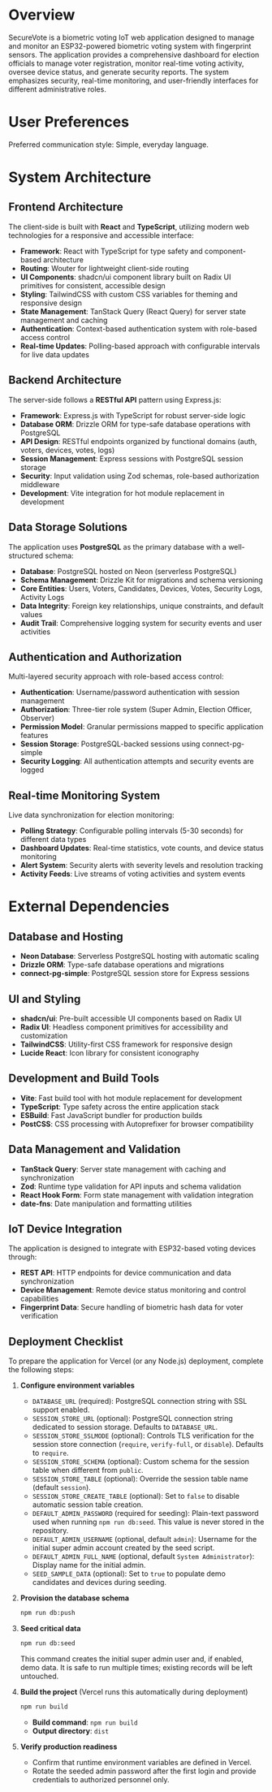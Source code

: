 # Overview

SecureVote is a biometric voting IoT web application designed to manage and monitor an ESP32-powered biometric voting system with fingerprint sensors. The application provides a comprehensive dashboard for election officials to manage voter registration, monitor real-time voting activity, oversee device status, and generate security reports. The system emphasizes security, real-time monitoring, and user-friendly interfaces for different administrative roles.

# User Preferences

Preferred communication style: Simple, everyday language.

# System Architecture

## Frontend Architecture
The client-side is built with **React** and **TypeScript**, utilizing modern web technologies for a responsive and accessible interface:

- **Framework**: React with TypeScript for type safety and component-based architecture
- **Routing**: Wouter for lightweight client-side routing
- **UI Components**: shadcn/ui component library built on Radix UI primitives for consistent, accessible design
- **Styling**: TailwindCSS with custom CSS variables for theming and responsive design
- **State Management**: TanStack Query (React Query) for server state management and caching
- **Authentication**: Context-based authentication system with role-based access control
- **Real-time Updates**: Polling-based approach with configurable intervals for live data updates

## Backend Architecture
The server-side follows a **RESTful API** pattern using Express.js:

- **Framework**: Express.js with TypeScript for robust server-side logic
- **Database ORM**: Drizzle ORM for type-safe database operations with PostgreSQL
- **API Design**: RESTful endpoints organized by functional domains (auth, voters, devices, votes, logs)
- **Session Management**: Express sessions with PostgreSQL session storage
- **Security**: Input validation using Zod schemas, role-based authorization middleware
- **Development**: Vite integration for hot module replacement in development

## Data Storage Solutions
The application uses **PostgreSQL** as the primary database with a well-structured schema:

- **Database**: PostgreSQL hosted on Neon (serverless PostgreSQL)
- **Schema Management**: Drizzle Kit for migrations and schema versioning
- **Core Entities**: Users, Voters, Candidates, Devices, Votes, Security Logs, Activity Logs
- **Data Integrity**: Foreign key relationships, unique constraints, and default values
- **Audit Trail**: Comprehensive logging system for security events and user activities

## Authentication and Authorization
Multi-layered security approach with role-based access control:

- **Authentication**: Username/password authentication with session management
- **Authorization**: Three-tier role system (Super Admin, Election Officer, Observer)
- **Permission Model**: Granular permissions mapped to specific application features
- **Session Storage**: PostgreSQL-backed sessions using connect-pg-simple
- **Security Logging**: All authentication attempts and security events are logged

## Real-time Monitoring System
Live data synchronization for election monitoring:

- **Polling Strategy**: Configurable polling intervals (5-30 seconds) for different data types
- **Dashboard Updates**: Real-time statistics, vote counts, and device status monitoring
- **Alert System**: Security alerts with severity levels and resolution tracking
- **Activity Feeds**: Live streams of voting activities and system events

# External Dependencies

## Database and Hosting
- **Neon Database**: Serverless PostgreSQL hosting with automatic scaling
- **Drizzle ORM**: Type-safe database operations and migrations
- **connect-pg-simple**: PostgreSQL session store for Express sessions

## UI and Styling
- **shadcn/ui**: Pre-built accessible UI components based on Radix UI
- **Radix UI**: Headless component primitives for accessibility and customization
- **TailwindCSS**: Utility-first CSS framework for responsive design
- **Lucide React**: Icon library for consistent iconography

## Development and Build Tools
- **Vite**: Fast build tool with hot module replacement for development
- **TypeScript**: Type safety across the entire application stack
- **ESBuild**: Fast JavaScript bundler for production builds
- **PostCSS**: CSS processing with Autoprefixer for browser compatibility

## Data Management and Validation
- **TanStack Query**: Server state management with caching and synchronization
- **Zod**: Runtime type validation for API inputs and schema validation
- **React Hook Form**: Form state management with validation integration
- **date-fns**: Date manipulation and formatting utilities

## IoT Device Integration
The application is designed to integrate with ESP32-based voting devices through:
- **REST API**: HTTP endpoints for device communication and data synchronization
- **Device Management**: Remote device status monitoring and control capabilities
- **Fingerprint Data**: Secure handling of biometric hash data for voter verification

## Deployment Checklist

To prepare the application for Vercel (or any Node.js) deployment, complete the following steps:

1. **Configure environment variables**
   - `DATABASE_URL` (required): PostgreSQL connection string with SSL support enabled.
   - `SESSION_STORE_URL` (optional): PostgreSQL connection string dedicated to session storage. Defaults to `DATABASE_URL`.
   - `SESSION_STORE_SSLMODE` (optional): Controls TLS verification for the session store connection (`require`, `verify-full`, or `disable`). Defaults to `require`.
   - `SESSION_STORE_SCHEMA` (optional): Custom schema for the session table when different from `public`.
   - `SESSION_STORE_TABLE` (optional): Override the session table name (default `session`).
   - `SESSION_STORE_CREATE_TABLE` (optional): Set to `false` to disable automatic session table creation.
   - `DEFAULT_ADMIN_PASSWORD` (required for seeding): Plain-text password used when running `npm run db:seed`. This value is never stored in the repository.
   - `DEFAULT_ADMIN_USERNAME` (optional, default `admin`): Username for the initial super admin account created by the seed script.
   - `DEFAULT_ADMIN_FULL_NAME` (optional, default `System Administrator`): Display name for the initial admin.
   - `SEED_SAMPLE_DATA` (optional): Set to `true` to populate demo candidates and devices during seeding.

2. **Provision the database schema**
   ```bash
   npm run db:push
   ```

3. **Seed critical data**
   ```bash
   npm run db:seed
   ```
   This command creates the initial super admin user and, if enabled, demo data. It is safe to run multiple times; existing records will be left untouched.

4. **Build the project** (Vercel runs this automatically during deployment)
   ```bash
   npm run build
   ```
   - **Build command**: `npm run build`
   - **Output directory**: `dist`

5. **Verify production readiness**
   - Confirm that runtime environment variables are defined in Vercel.
   - Rotate the seeded admin password after the first login and provide credentials to authorized personnel only.